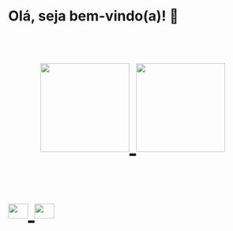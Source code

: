 <strong><h1>Olá, seja bem-vindo(a)! 👋<h1></strong> 
<div align="center">
  <a href="https://github.com/alinessantana">
  <img height="180em" src="https://github-readme-stats.vercel.app/api?username=alinessantana&show_icons=true&theme=dark&include_all_commits=true&count_private=true"/>
  <img height="180em" src="https://github-readme-stats.vercel.app/api/top-langs/?username=alinessantana&layout=compact&langs_count=7&theme=dark"/>
</div>

<div style="display: inline_block"><br>
<img align="center" alt="Aline-html" height="30" width="40" src="https://cdn.jsdelivr.net/gh/devicons/devicon/icons/html5/html5-original.svg" />
<img align="center" alt="Aline-CSS" height="30" width="40" src="https://cdn.jsdelivr.net/gh/devicons/devicon/icons/css3/css3-original.svg" />

          
          
          
          
          

          
          
          
          
          
          

          
          
          


                      
</div>





